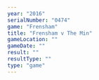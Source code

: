 ```yaml
---
year: "2016"
serialNumber: "0474" 
game: "Frensham"
title: "Frensham v The Min"
gameLocation: ""
gameDate: ""
result: ""
resultType: ""
type: "game"
---
```


